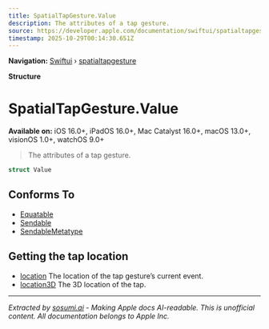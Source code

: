 ```yaml
---
title: SpatialTapGesture.Value
description: The attributes of a tap gesture.
source: https://developer.apple.com/documentation/swiftui/spatialtapgesture/value
timestamp: 2025-10-29T00:14:30.651Z
---
```


**Navigation:** [Swiftui](/documentation/swiftui) › [spatialtapgesture](/documentation/swiftui/spatialtapgesture)

**Structure**

# SpatialTapGesture.Value

**Available on:** iOS 16.0+, iPadOS 16.0+, Mac Catalyst 16.0+, macOS 13.0+, visionOS 1.0+, watchOS 9.0+

> The attributes of a tap gesture.

```swift
struct Value
```

## Conforms To

- [Equatable](/documentation/Swift/Equatable)
- [Sendable](/documentation/Swift/Sendable)
- [SendableMetatype](/documentation/Swift/SendableMetatype)

## Getting the tap location

- [location](/documentation/swiftui/spatialtapgesture/value/location) The location of the tap gesture’s current event.
- [location3D](/documentation/swiftui/spatialtapgesture/value/location3d) The 3D location of the tap.

---

*Extracted by [sosumi.ai](https://sosumi.ai) - Making Apple docs AI-readable.*
*This is unofficial content. All documentation belongs to Apple Inc.*
